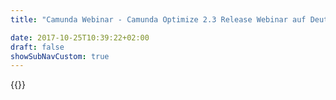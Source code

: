 ```yaml
---
title: "Camunda Webinar - Camunda Optimize 2.3 Release Webinar auf Deutsch | Camunda BPM"

date: 2017-10-25T10:39:22+02:00
draft: false
showSubNavCustom: true
---
```

{{<webinar-single
title="Camunda Optimize 2.3 Release Webinar auf Deutsch"
image=""
language="de"
hubspotid="fe90cfc0-beeb-44f2-917e-e8666a14e703"
description="Optimize 2.3 kommt mit vielen neuen, spannenden Features, die Ihnen dabei helfen, tiefere Einblicke in Ihre Prozesse zu gewinnen."
recordinglink="0"
embedlink=""
datetime="2019-01-10T10:00+02:00"
datetimeend="2019-01-10T11:00+02:00"
gotowebinarwebinarkey=""
image="">}}